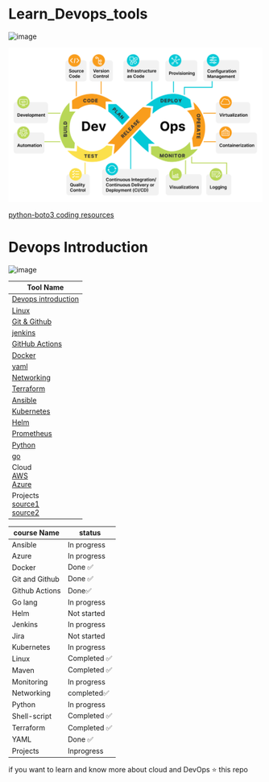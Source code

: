 # Learn_Devops_tools

![image](https://github.com/charan-happy/devopswithcharan/assets/89054489/3114f7ee-e4f1-4f7c-95db-ec0a5559c67a)


![Devops Tools](https://github.com/Charan-happy/Learn_Devops_tools/blob/main/Images/Devops_intro/all_devops_tools.png)

[python-boto3 coding resources](https://hands-on.cloud/)

# Devops Introduction

![image](https://github.com/charan-happy/devopswithcharan/assets/89054489/a077733c-ae1c-4154-bfce-1255bd9796db)


|Tool Name | 
| --- | 
| [Devops introduction](https://github.com/Charan-happy/Learn_Devops_tools/blob/main/Devops_Introduction.md)|
| [Linux ](https://github.com/charan-happy/DevopsWithCharan/blob/main/linux/linux.md)
| [Git & Github](https://github.com/charan-happy/DevopsWithCharan/blob/main/Git%20and%20Github/Notes.md)
| [jenkins ](https://github.com/Charan-happy/Learn_Devops_tools/tree/main/Jenkins)
| [GitHub Actions](https://github.com/charan-happy/DevopsWithCharan/tree/main/GithubActions/CompleteCourse) |
| [Docker ](https://github.com/charan-happy/DevopsWithCharan/blob/main/Docker/File.md)
| [yaml](https://github.com/Charan-happy/Learn_Devops_tools/blob/main/Yaml_Notes.md)
| [Networking](https://github.com/Charan-happy/Learn_Devops_tools/tree/main/Networking)
| [Terraform](https://github.com/charan-happy/DevopsWithCharan/blob/main/Terraform/file.md)
| [Ansible](https://github.com/Charan-happy/Learn_Devops_tools/tree/main/Ansible)
| [Kubernetes](https://github.com/Charan-happy/Learn_Devops_tools/tree/main/Kubernetes)
| [Helm](https://github.com/Charan-happy/Learn_Devops_tools/tree/main/helm)
| [Prometheus](https://github.com/Charan-happy/Learn_Devops_tools/tree/main/Monitoring)
| [Python](https://github.com/Charan-happy/Learn_Devops_tools/tree/main/python)
| [go](https://github.com/charan-happy/Learning-GO)
| Cloud <br> [AWS](https://github.com/Charan-happy/AWS-Devops_Zero-to-Hero) <br> [Azure](https://github.com/charan-happy/DevopsWithCharan/tree/main/Azure)|
| Projects <br> [source1](https://github.com/Charan-happy/Devops_Realtime-Projects) <br> [source2](https://github.com/Charan-happy/My_Devops_Projects)

|course Name| status|
|---|---|
|Ansible|In progress|
|Azure|In progress|
|Docker|Done ✅|
|Git and Github|Done ✅|
|Github Actions|Done✅|
|Go lang|In progress|
|Helm|Not started|
|Jenkins|In progress|
|Jira|Not started|
|Kubernetes|In progress|
|Linux|Completed ✅|
|Maven|Completed ✅|
|Monitoring|In progress|
|Networking|completed✅|
|Python|In progress|
|Shell-script|Completed ✅|
|Terraform|Completed ✅|
|YAML|Done ✅|
|Projects|Inprogress|


if you want to learn and know more about cloud and DevOps ⭐ this repo

